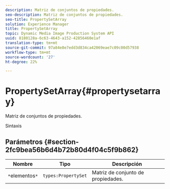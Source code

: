```yaml
---
description: Matriz de conjuntos de propiedades.
seo-description: Matriz de conjuntos de propiedades.
seo-title: PropertySetArray
solution: Experience Manager
title: PropertySetArray
topic: Dynamic Media Image Production System API
uuid: 8180128a-6c63-4643-a152-42856460e1af
translation-type: tm+mt
source-git-commit: 97a84e8e7edd3d834ca42069eae7c09c00d57938
workflow-type: tm+mt
source-wordcount: '27'
ht-degree: 22%

---
```



# PropertySetArray{#propertysetarray}

Matriz de conjuntos de propiedades.

Sintaxis

## Parámetros {#section-2fc9bea56b6d4b72b80d4f04c5f9b862}

| Nombre | Tipo | Descripción |
|---|---|---|
| `*`elementos`*` | `types:PropertySet` | Matriz de conjunto de propiedades. |

